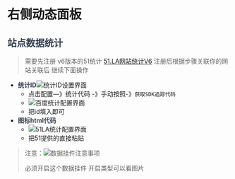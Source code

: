# 右侧动态面板

## **<font style="color:rgb(55, 65, 81);">站点数据统计</font>**
> 需要先注册 v6版本的51统计 [51.LA网站统计V6](https://v6.51.la/) 注册后根据步骤关联你的网站关联后 继续下面操作
>

+ **<font style="color:rgb(55, 65, 81);">统计ID</font>**![统计ID设置界面](/images/theme/settings/stats-id-setting.png)
    - 点击配置—》统计代码 -》手动按照-》`获取SDK追踪代码`
    - ![百度统计配置界面](/images/theme/settings/baidu-stats-config.png)
    - 把id填入即可
+ **<font style="color:rgb(55, 65, 81);">图标html代码 </font>**
    - ![51LA统计配置界面](/images/theme/settings/51la-stats-config.png)
    - 把51提供的直接粘贴

>  注意：![数据挂件注意事项](/images/theme/settings/stats-widget-notice.png)
>
> 必须开启这个数据挂件 开启类型可以看图片
>